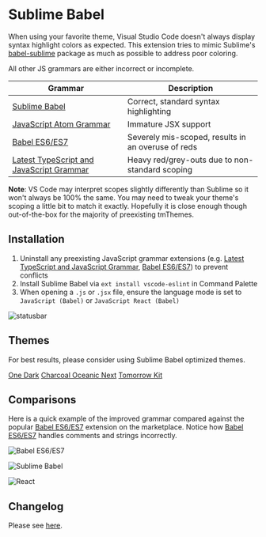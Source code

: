 # Sublime Babel
When using your favorite theme, Visual Studio Code doesn't always display syntax highlight colors as expected. This extension tries to mimic Sublime's [babel-sublime](https://packagecontrol.io/packages/Babel) package as much as possible to address poor coloring.

All other JS grammars are either incorrect or incomplete.

| Grammar                                  | Description                              |
| ---------------------------------------- | ---------------------------------------- |
| [Sublime Babel](https://marketplace.visualstudio.com/items?itemName=joshpeng.sublime-babel-vscode) | Correct, standard syntax highlighting    |
| [JavaScript Atom Grammar](https://marketplace.visualstudio.com/items?itemName=ms-vscode.js-atom-grammar) | Immature JSX support                     |
| [Babel ES6/ES7](https://marketplace.visualstudio.com/items?itemName=dzannotti.vscode-babel-coloring) | Severely mis-scoped, results in an overuse of reds |
| [Latest TypeScript and JavaScript Grammar](https://marketplace.visualstudio.com/items?itemName=ms-vscode.typescript-javascript-grammar) | Heavy red/grey-outs due to non-standard scoping |

**Note**: VS Code may interpret scopes slightly differently than Sublime so it won't always be 100% the same. You may need to tweak your theme's scoping a little bit to match it exactly. Hopefully it is close enough though out-of-the-box for the majority of preexisting tmThemes.



## Installation

1. Uninstall any preexisting JavaScript grammar extensions (e.g. [Latest TypeScript and JavaScript Grammar](https://marketplace.visualstudio.com/items?itemName=ms-vscode.typescript-javascript-grammar), [Babel ES6/ES7](https://marketplace.visualstudio.com/items?itemName=dzannotti.vscode-babel-coloring)) to prevent conflicts
2. Install Sublime Babel via `ext install vscode-eslint` in Command Palette
3. When opening a `.js` or `.jsx` file, ensure the language mode is set to `JavaScript (Babel)` or `JavaScript React (Babel)`

![statusbar](https://raw.githubusercontent.com/joshpeng/Sublime-Babel-VSCode/master/images/statusbar.png)



## Themes

For best results, please consider using Sublime Babel optimized themes.

[One Dark](https://marketplace.visualstudio.com/items?itemName=joshpeng.theme-onedark-sublime)
[Charcoal Oceanic Next](https://marketplace.visualstudio.com/items?itemName=joshpeng.theme-charcoal-oceanicnext)
[Tomorrow Kit](https://marketplace.visualstudio.com/items?itemName=joshpeng.theme-tomorrowkit-sublime)



## Comparisons

Here is a quick example of the improved grammar compared against the popular [Babel ES6/ES7](https://marketplace.visualstudio.com/items?itemName=dzannotti.vscode-babel-coloring) extension on the marketplace. Notice how [Babel ES6/ES7](https://marketplace.visualstudio.com/items?itemName=dzannotti.vscode-babel-coloring) handles comments and strings incorrectly.

![Babel ES6/ES7](https://raw.githubusercontent.com/joshpeng/Sublime-Babel-VSCode/master/images/babel-es6.png)

![Sublime Babel](https://raw.githubusercontent.com/joshpeng/Sublime-Babel-VSCode/master/images/sublime-babel.png)

![React](https://raw.githubusercontent.com/joshpeng/Sublime-Babel-VSCode/master/images/react.png)



## Changelog
Please see [here](https://github.com/joshpeng/Sublime-Babel-VSCode/blob/master/CHANGELOG.md).